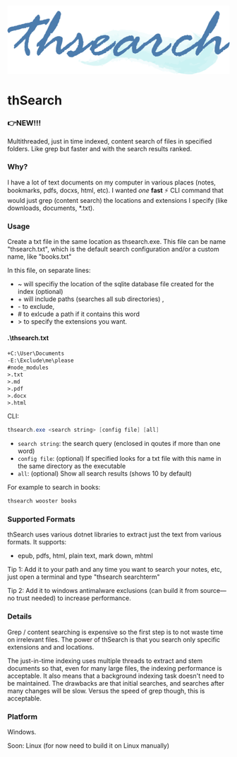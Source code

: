 <img src="thsearch/Assets/logo2-1024.png" alt="logo" />

# thSearch 

### 👉NEW!!!

Multithreaded, just in time indexed, content search of files in specified folders. Like grep but faster and with the search results ranked.

### Why?

I have a lot of text documents on my computer in various places (notes, bookmarks, pdfs, docxs, html, etc). I wanted *one* **fast** ⚡ CLI command that would just grep (content search) the locations and extensions I specify (like downloads, documents, *.txt).

### Usage

Create a txt file in the same location as thsearch.exe. This file can be name "thsearch.txt", which is the default search configuration and/or a custom name, like "books.txt"

In this file, on separate lines:

- \~ will specifiy the location of the sqlite database file created for the index (optional)
- \+ will include paths (searches all sub directories) ,
- \- to exclude,
- \# to exlcude a path if it contains this word
- \> to specify the extensions you want.

#### .\thsearch.txt 

```
+C:\User\Documents
-E:\Exclude\me\please
#node_modules
>.txt
>.md
>.pdf
>.docx
>.html
```

CLI:

```powershell
thsearch.exe <search string> [config file] [all]
```

- `search string`: the search query (enclosed in qoutes if more than one word)
- `config file`: (optional) If specified looks for a txt file with this name in the same directory as the executable
- `all`: (optional) Show all search results (shows 10 by default)



For example to search in books:

```powershell
thsearch wooster books
```



### Supported Formats

thSearch uses various dotnet libraries to extract just the text from various formats. It supports:

- epub, pdfs, html, plain text, mark down, mhtml



Tip 1: Add it to your path and any time you want to search your notes, etc, just open a terminal and type "thsearch searchterm"

Tip 2: Add it to windows antimalware exclusions (can build it from source—no trust needed) to increase performance.

### Details

Grep / content searching is expensive so the first step is to not waste time on irrelevant files. The power of thSearch is that you search only specific extensions and and locations.

The just-in-time indexing uses multiple threads to extract and stem documents so that, even for many large files, the indexing performance is acceptable. It also means that a background indexing task doesn't need to be maintained. The drawbacks are that initial searches, and searches after many changes will be slow. Versus the speed of grep though, this is acceptable.

### Platform

Windows.

Soon: Linux (for now need to build it on Linux manually)



